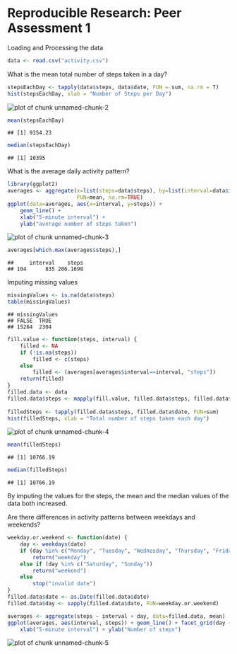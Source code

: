 Reproducible Research: Peer Assessment 1
=======================================

Loading and Processing the data


```r
data <- read.csv("activity.csv")
```

What is the mean total number of steps taken in a day?


```r
stepsEachDay <- tapply(data$steps, data$date, FUN = sum, na.rm = T)
hist(stepsEachDay, xlab = "Number of Steps per Day")
```

![plot of chunk unnamed-chunk-2](https://raw.github.com/bridey397/RepData_PeerAssessment1/images/master/unnamed-chunk-2-1.png)

```r
mean(stepsEachDay)
```

```
## [1] 9354.23
```

```r
median(stepsEachDay)
```

```
## [1] 10395
```

What is the average daily activity pattern?


```r
library(ggplot2)
averages <- aggregate(x=list(steps=data$steps), by=list(interval=data$interval),
                      FUN=mean, na.rm=TRUE)
ggplot(data=averages, aes(x=interval, y=steps)) +
    geom_line() +
    xlab("5-minute interval") +
    ylab("average number of steps taken")
```

![plot of chunk unnamed-chunk-3](figure/unnamed-chunk-3-1.png)

```r
averages[which.max(averages$steps),]
```

```
##     interval    steps
## 104      835 206.1698
```

Imputing missing values


```r
missingValues <- is.na(data$steps)
table(missingValues)
```

```
## missingValues
## FALSE  TRUE 
## 15264  2304
```

```r
fill.value <- function(steps, interval) {
    filled <- NA
    if (!is.na(steps))
        filled <- c(steps)
    else
        filled <- (averages[averages$interval==interval, "steps"])
    return(filled)
}
filled.data <- data
filled.data$steps <- mapply(fill.value, filled.data$steps, filled.data$interval)
  
filledSteps <- tapply(filled.data$steps, filled.data$date, FUN=sum)
hist(filledSteps, xlab = "Total number of steps taken each day")
```

![plot of chunk unnamed-chunk-4](figure/unnamed-chunk-4-1.png)

```r
mean(filledSteps)
```

```
## [1] 10766.19
```

```r
median(filledSteps)
```

```
## [1] 10766.19
```

By imputing the values for the steps, the mean and the median values of the data both increased. 

Are there differences in activity patterns between weekdays and weekends?


```r
weekday.or.weekend <- function(date) {
    day <- weekdays(date)
    if (day %in% c("Monday", "Tuesday", "Wednesday", "Thursday", "Friday"))
        return("weekday")
    else if (day %in% c("Saturday", "Sunday"))
        return("weekend")
    else
        stop("invalid date")
}
filled.data$date <- as.Date(filled.data$date)
filled.data$day <- sapply(filled.data$date, FUN=weekday.or.weekend)

averages <- aggregate(steps ~ interval + day, data=filled.data, mean)
ggplot(averages, aes(interval, steps)) + geom_line() + facet_grid(day ~ .) +
    xlab("5-minute interval") + ylab("Number of steps")
```

![plot of chunk unnamed-chunk-5](figure/unnamed-chunk-5-1.png)

